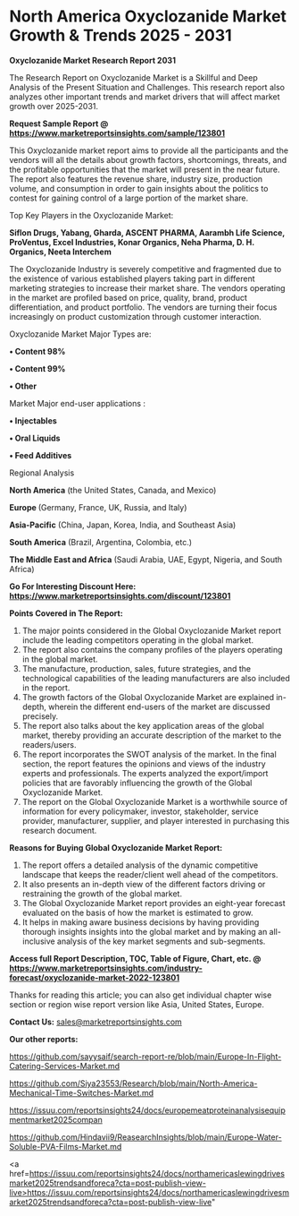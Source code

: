 # North America Oxyclozanide Market Growth & Trends 2025 - 2031

<strong>Oxyclozanide Market Research Report 2031</strong>

The Research Report on Oxyclozanide Market is a Skillful and Deep Analysis of the Present Situation and Challenges. This research report also analyzes other important trends and market drivers that will affect market growth over 2025-2031.

<strong>Request Sample Report @ <a href=https://www.marketreportsinsights.com/sample/123801>https://www.marketreportsinsights.com/sample/123801</a></strong>

This Oxyclozanide market report aims to provide all the participants and the vendors will all the details about growth factors, shortcomings, threats, and the profitable opportunities that the market will present in the near future. The report also features the revenue share, industry size, production volume, and consumption in order to gain insights about the politics to contest for gaining control of a large portion of the market share.

Top Key Players in the Oxyclozanide Market:

<strong>Siflon Drugs, Yabang, Gharda, ASCENT PHARMA, Aarambh Life Science, ProVentus, Excel Industries, Konar Organics, Neha Pharma, D. H. Organics, Neeta Interchem</strong>

The Oxyclozanide Industry is severely competitive and fragmented due to the existence of various established players taking part in different marketing strategies to increase their market share. The vendors operating in the market are profiled based on price, quality, brand, product differentiation, and product portfolio. The vendors are turning their focus increasingly on product customization through customer interaction.

Oxyclozanide Market Major Types are:

<strong>• Content 98%

• Content 99%

• Other</strong>

Market Major end-user applications :

<strong>• Injectables

• Oral Liquids

• Feed Additives</strong>

Regional Analysis

</u><strong><b>North America</b></strong> (the United States, Canada, and Mexico)

<strong><b>Europe </b></strong>(Germany, France, UK, Russia, and Italy)

<strong><b>Asia-Pacific</b></strong> (China, Japan, Korea, India, and Southeast Asia)

<strong><b>South America</b></strong> (Brazil, Argentina, Colombia, etc.)

<strong><b>The Middle East and Africa</b></strong> (Saudi Arabia, UAE, Egypt, Nigeria, and South Africa)

<strong>Go For Interesting Discount Here: <a href=https://www.marketreportsinsights.com/discount/123801>https://www.marketreportsinsights.com/discount/123801</a></strong>

<strong>Points Covered in The Report:</strong>
<ol>
  <li>The major points considered in the Global Oxyclozanide Market report include the leading competitors operating in the global market.</li>
  <li>The report also contains the company profiles of the players operating in the global market.</li>
  <li>The manufacture, production, sales, future strategies, and the technological capabilities of the leading manufacturers are also included in the report.</li>
  <li>The growth factors of the Global Oxyclozanide Market are explained in-depth, wherein the different end-users of the market are discussed precisely.</li>
  <li>The report also talks about the key application areas of the global market, thereby providing an accurate description of the market to the readers/users.</li>
  <li>The report incorporates the SWOT analysis of the market. In the final section, the report features the opinions and views of the industry experts and professionals. The experts analyzed the export/import policies that are favorably influencing the growth of the Global Oxyclozanide Market.</li>
  <li>The report on the Global Oxyclozanide Market is a worthwhile source of information for every policymaker, investor, stakeholder, service provider, manufacturer, supplier, and player interested in purchasing this research document.</li>
</ol>
<strong>Reasons for Buying Global Oxyclozanide Market Report:</strong>

<ol>
  <li>The report offers a detailed analysis of the dynamic competitive landscape that keeps the reader/client well ahead of the competitors.</li>
  <li>It also presents an in-depth view of the different factors driving or restraining the growth of the global market.</li>
  <li>The Global Oxyclozanide Market report provides an eight-year forecast evaluated on the basis of how the market is estimated to grow.</li>
  <li>It helps in making aware business decisions by having providing thorough insights insights into the global market and by making an all-inclusive analysis of the key market segments and sub-segments.</li>
</ol>
<strong>Access full Report Description, TOC, Table of Figure, Chart, etc. @ <a href=https://www.marketreportsinsights.com/industry-forecast/oxyclozanide-market-2022-123801>https://www.marketreportsinsights.com/industry-forecast/oxyclozanide-market-2022-123801</a></strong>


Thanks for reading this article; you can also get individual chapter wise section or region wise report version like Asia, United States, Europe.

<strong>Contact Us:</strong>
sales@marketreportsinsights.com

<strong>Our other reports:</strong>

<a href=https://github.com/sayysaif/search-report-re/blob/main/Europe-In-Flight-Catering-Services-Market.md>https://github.com/sayysaif/search-report-re/blob/main/Europe-In-Flight-Catering-Services-Market.md</a>

<a href=https://github.com/Siya23553/Research/blob/main/North-America-Mechanical-Time-Switches-Market.md>https://github.com/Siya23553/Research/blob/main/North-America-Mechanical-Time-Switches-Market.md</a>

<a href=https://issuu.com/reportsinsights24/docs/europemeatproteinanalysisequipmentmarket2025compan>https://issuu.com/reportsinsights24/docs/europemeatproteinanalysisequipmentmarket2025compan</a>

<a href=https://github.com/Hindavii9/ReasearchInsights/blob/main/Europe-Water-Soluble-PVA-Films-Market.md>https://github.com/Hindavii9/ReasearchInsights/blob/main/Europe-Water-Soluble-PVA-Films-Market.md</a>

<a href=https://issuu.com/reportsinsights24/docs/northamericaslewingdrivesmarket2025trendsandforeca?cta=post-publish-view-live>https://issuu.com/reportsinsights24/docs/northamericaslewingdrivesmarket2025trendsandforeca?cta=post-publish-view-live</a>"
